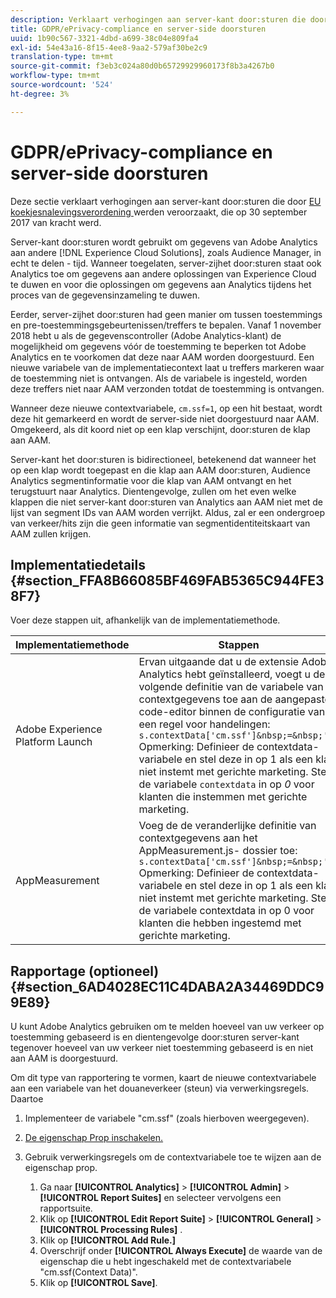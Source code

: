 ```yaml
---
description: Verklaart verhogingen aan server-kant door:sturen die door de EU verordening van de koekjesnaleving werden veroorzaakt.
title: GDPR/ePrivacy-compliance en server-side doorsturen
uuid: 1b90c567-3321-4dbd-a699-38c04e809fa4
exl-id: 54e43a16-8f15-4ee8-9aa2-579af30be2c9
translation-type: tm+mt
source-git-commit: f3eb3c024a80d0b65729929960173f8b3a4267b0
workflow-type: tm+mt
source-wordcount: '524'
ht-degree: 3%

---
```


# GDPR/ePrivacy-compliance en server-side doorsturen

Deze sectie verklaart verhogingen aan server-kant door:sturen die door [EU koekjesnalevingsverordening ](https://ec.europa.eu/ipg/basics/legal/cookies/index_en.htm) werden veroorzaakt, die op 30 september 2017 van kracht werd.

Server-kant door:sturen wordt gebruikt om gegevens van Adobe Analytics aan andere [!DNL Experience Cloud Solutions], zoals Audience Manager, in echt te delen - tijd. Wanneer toegelaten, server-zijhet door:sturen staat ook Analytics toe om gegevens aan andere oplossingen van Experience Cloud te duwen en voor die oplossingen om gegevens aan Analytics tijdens het proces van de gegevensinzameling te duwen.

Eerder, server-zijhet door:sturen had geen manier om tussen toestemmings en pre-toestemmingsgebeurtenissen/treffers te bepalen. Vanaf 1 november 2018 hebt u als de gegevenscontroller (Adobe Analytics-klant) de mogelijkheid om gegevens vóór de toestemming te beperken tot Adobe Analytics en te voorkomen dat deze naar AAM worden doorgestuurd. Een nieuwe variabele van de implementatiecontext laat u treffers markeren waar de toestemming niet is ontvangen. Als de variabele is ingesteld, worden deze treffers niet naar AAM verzonden totdat de toestemming is ontvangen.

Wanneer deze nieuwe contextvariabele, `cm.ssf=1`, op een hit bestaat, wordt deze hit gemarkeerd en wordt de server-side niet doorgestuurd naar AAM. Omgekeerd, als dit koord niet op een klap verschijnt, door:sturen de klap aan AAM.

Server-kant het door:sturen is bidirectioneel, betekenend dat wanneer het op een klap wordt toegepast en die klap aan AAM door:sturen, Audience Analytics segmentinformatie voor die klap van AAM ontvangt en het terugstuurt naar Analytics. Dientengevolge, zullen om het even welke klappen die niet server-kant door:sturen van Analytics aan AAM niet met de lijst van segment IDs van AAM worden verrijkt. Aldus, zal er een ondergroep van verkeer/hits zijn die geen informatie van segmentidentiteitskaart van AAM zullen krijgen.

## Implementatiedetails {#section_FFA8B66085BF469FAB5365C944FE38F7}

Voer deze stappen uit, afhankelijk van de implementatiemethode.

| Implementatiemethode | Stappen |
|--- |--- |
| Adobe Experience Platform Launch | Ervan uitgaande dat u de extensie Adobe Analytics hebt geïnstalleerd, voegt u de volgende definitie van de variabele van de contextgegevens toe aan de aangepaste code-editor binnen de configuratie van een regel voor handelingen: <br/>`s.contextData['cm.ssf']&nbsp;=&nbsp;'1' ` <br/>Opmerking:  Definieer de contextdata-variabele en stel deze in op 1 als een klant niet instemt met gerichte marketing. Stel de variabele `contextdata` in op *0* voor klanten die instemmen met gerichte marketing. |
| AppMeasurement | Voeg de de veranderlijke definitie van contextgegevens aan het AppMeasurement.js- dossier toe:  <br/>`s.contextData['cm.ssf']&nbsp;=&nbsp;'1' ` <br/>Opmerking:  Definieer de contextdata-variabele en stel deze in op 1 als een klant niet instemt met gerichte marketing. Stel de variabele contextdata in op 0 voor klanten die hebben ingestemd met gerichte marketing. |

## Rapportage (optioneel) {#section_6AD4028EC11C4DABA2A34469DDC99E89}

U kunt Adobe Analytics gebruiken om te melden hoeveel van uw verkeer op toestemming gebaseerd is en dientengevolge door:sturen server-kant tegenover hoeveel van uw verkeer niet toestemming gebaseerd is en niet aan AAM is doorgestuurd.

Om dit type van rapportering te vormen, kaart de nieuwe contextvariabele aan een variabele van het douaneverkeer (steun) via verwerkingsregels. Daartoe

1. Implementeer de variabele &quot;cm.ssf&quot; (zoals hierboven weergegeven).
1. [De eigenschap Prop inschakelen.](/help/admin/admin/c-traffic-variables/traffic-var.md)
1. Gebruik verwerkingsregels om de contextvariabele toe te wijzen aan de eigenschap prop.

   1. Ga naar **[!UICONTROL Analytics]** > **[!UICONTROL Admin]** > **[!UICONTROL Report Suites]** en selecteer vervolgens een rapportsuite.
   1. Klik op  **[!UICONTROL Edit Report Suite]** > **[!UICONTROL General]** > **[!UICONTROL Processing Rules]** .
   1. Klik op **[!UICONTROL Add Rule.]**
   1. Overschrijf onder **[!UICONTROL Always Execute]** de waarde van de eigenschap die u hebt ingeschakeld met de contextvariabele &quot;cm.ssf(Context Data)&quot;.
   1. Klik op **[!UICONTROL Save]**.
